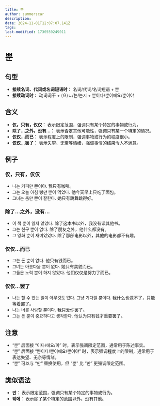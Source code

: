 ```yaml
---
title: 뿐
author: summerscar
description:
date: 2024-11-01T12:07:07.141Z
tags:
last-modified: 1730550249011
---
```


# 뿐
## 句型
* **接续名词、代词或名词短语时**： 名词/代词/名词短语 + 뿐
* **接续动词时**： 动词词干 + (으)ㄴ/는/는지 + 뿐이다/뿐이에요/뿐이야

## 含义
* **仅，只有，仅仅**： 表示限定范围，强调只有某个特定的事物或行为。
* **除了…之外，没有…**： 表示否定其他可能性，强调只有某一个特定的情况。
* **仅仅…而已**： 表示程度上的限制，强调事物或行为的程度很小。
* **仅仅…罢了**： 表示失望、无奈等情绪，强调事情的结果令人不满意。

## 例子
### 仅，只有，仅仅
* <Speak>나는 커피만 뿐이야.</Speak>  我只有咖啡。
* <Speak>그는 오늘 아침 빵만 뿐이 먹었다.</Speak> 他今天早上只吃了面包。
* <Speak>그녀는 춤만 뿐이 잘한다.</Speak> 她只有跳舞跳得好。

### 除了…之外，没有…
* <Speak>이 책 뿐이 읽지 않았다.</Speak> 除了这本书以外，我没有读其他书。
* <Speak>그는 친구 뿐이 없다.</Speak> 除了朋友之外，他什么都没有。
* <Speak>그 영화 뿐이 재미있었다.</Speak> 除了那部电影以外，其他的电影都不有趣。

### 仅仅…而已
* <Speak>그는 돈 뿐이 없다.</Speak> 他只有钱而已。
* <Speak>그녀는 아름다움 뿐이 없다.</Speak> 她只有美貌而已。
* <Speak>그들은 노력 뿐이 하지 않았다.</Speak> 他们仅仅是努力了而已。

### 仅仅…罢了
* <Speak>나는 할 수 있는 일이 아무것도 없다. 그냥 기다릴 뿐이다.</Speak> 我什么也做不了，只能等着罢了。
* <Speak>나는 너를 사랑할 뿐이다.</Speak> 我只爱你罢了。
* <Speak>그는 돈 뿐이 중요하다고 생각한다.</Speak> 他认为只有钱才重要罢了。

## 注意
* “뿐” 后面接 “이다/에요/야” 时，表示强调限定范围，通常用于陈述事实。
* “뿐” 后面接 “뿐이다/뿐이에요/뿐이야” 时，表示强调程度上的限制，通常用于表达失望、无奈等情绪。
* “뿐” 可以与 “만”  替换使用，但 “뿐” 比 “만” 更强调限定范围。

## 类似语法
* **만**： 表示限定范围，强调只有某个特定的事物或行为。
* **밖에**： 表示除了某个特定的范围以外，没有其他。
